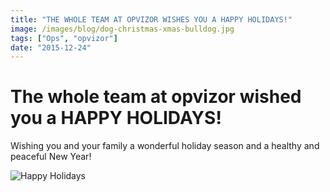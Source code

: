 ```yaml
---
title: "THE WHOLE TEAM AT OPVIZOR WISHES YOU A HAPPY HOLIDAYS!"
image: /images/blog/dog-christmas-xmas-bulldog.jpg
tags: ["Ops", "opvizor"]
date: "2015-12-24"
---
```


# The whole team at opvizor wished you a HAPPY HOLIDAYS!

Wishing you and your family a wonderful holiday season and a healthy and peaceful New Year!

![Happy Holidays](/images/blog/dog-christmas-xmas-bulldog.jpg)
